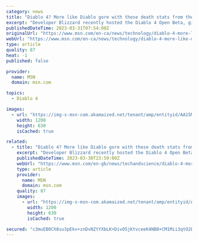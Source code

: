 ```yaml
---
category: news
title: "Diablo 4? More like Diablo gore with these death stats from the beta"
excerpt: "Developer Blizzard recently hosted the Diablo 4 Open Beta, giving players on Xbox, Windows PCs, and PlayStation systems a chance to play through the start of its campaign, level up to 25, and try out ..."
publishedDateTime: 2023-03-31T07:54:00Z
originalUrl: "https://www.msn.com/en-ca/news/technology/diablo-4-more-like-diablo-gore-with-these-death-stats-from-the-beta/ar-AA19hGaW"
webUrl: "https://www.msn.com/en-ca/news/technology/diablo-4-more-like-diablo-gore-with-these-death-stats-from-the-beta/ar-AA19hGaW"
type: article
quality: 87
heat: -1
published: false

provider:
  name: MSN
  domain: msn.com

topics:
  - Diablo 4

images:
  - url: "https://img-s-msn-com.akamaized.net/tenant/amp/entityid/AA15MURK.img?h=630&w=1200&m=6&q=60&o=t&l=f&f=jpg&x=688&y=153"
    width: 1200
    height: 630
    isCached: true

related:
  - title: "Diablo 4? More like Diablo gore with these death stats from the beta"
    excerpt: "Developer Blizzard recently hosted the Diablo 4 Open Beta, giving players on Xbox, Windows PCs, and PlayStation systems a chance to play through the start of its campaign, level up to 25, and try out ..."
    publishedDateTime: 2023-03-30T23:59:00Z
    webUrl: "https://www.msn.com/en-gb/news/techandscience/diablo-4-more-like-diablo-gore-with-these-death-stats-from-the-beta/ar-AA19hGaW"
    type: article
    provider:
      name: MSN
      domain: msn.com
    quality: 87
    images:
      - url: "https://img-s-msn-com.akamaized.net/tenant/amp/entityid/AA15MURK.img?h=630&w=1200&m=6&q=60&o=t&l=f&f=jpg&x=688&y=153"
        width: 1200
        height: 630
        isCached: true

secured: "c3muEB0Ch8su3pEkv+znDvNZtYXbLK+DivO5jKtvceeK4NB8+CM1Mii3qtO2BnZTjbqHVwe7WWSmg1rfwoanJkqDfTIN4lI9+falg5bevVqDhIL6PPfQlEhJpoEOS1I+aIInAaJCzJPPYNeLCq/VHU3faP177bHOFJhIc7B/lyrBoGNF96jzHz5WXAUCtWNfYzlJHnlTrJGd2jFGslr+NgRmjU7DgeH3Fscjj69x0qmxsAViXVu0piyX+Pppujr8xWw1BGCR3Z0iRK15pvq4qxUA4nsB52pTKR2tDuFQrh+hg1Tn7Gjfhe/Wnrv6gNsESzwWlwp7/jY0RA9B07L6/NnCoy+ofrApynZpfkM9fag=;8g61Kt1QlgZIbo5GpfQSlQ=="
---
```


